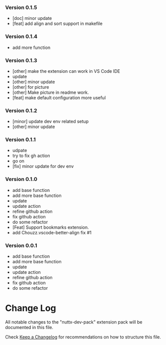 ### Version 0.1.5
- [doc] minor update
- [feat] add align and sort support in makefile

### Version 0.1.4

- add more function

### Version 0.1.3
- [other] make the extension can work in VS Code IDE
- update
- [other] minor update
- [other] for picture
- [other] Make picture in readme work.
- [feat] make default configuration more useful

### Version 0.1.2
- [minor] update dev env related setup
- [other] minor update

### Version 0.1.1
- udpate
- try to fix gh action
- go on
- [fix] minor update for dev env

### Version 0.1.0
- add base function
- add more base function
- update
- update action
- refine github action
- fix github action
- do some refactor
- [Feat] Support bookmarks extension.
- add Chouzz.vscode-better-align fix #1

### Version 0.0.1
- add base function
- add more base function
- update
- update action
- refine github action
- fix github action
- do some refactor

# Change Log

All notable changes to the "nuttx-dev-pack" extension pack will be documented in this file.

Check [Keep a Changelog](http://keepachangelog.com/) for recommendations on how to structure this file.
